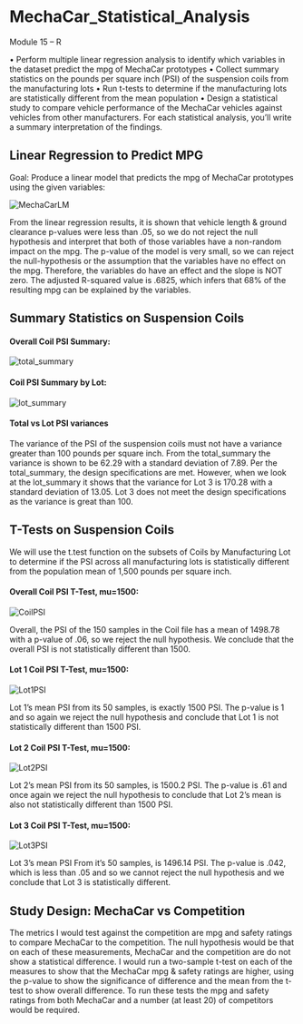 # MechaCar_Statistical_Analysis
Module 15 – R

•	Perform multiple linear regression analysis to identify which variables in the dataset predict the mpg of MechaCar prototypes
•	Collect summary statistics on the pounds per square inch (PSI) of the suspension coils from the manufacturing lots
•	Run t-tests to determine if the manufacturing lots are statistically different from the mean population
•	Design a statistical study to compare vehicle performance of the MechaCar vehicles against vehicles from other manufacturers. For each statistical analysis, you’ll write a summary interpretation of the findings.


## Linear Regression to Predict MPG

Goal: Produce a linear model that predicts the mpg of MechaCar prototypes using the given variables:

![MechaCarLM](https://user-images.githubusercontent.com/95837693/162553727-125361f6-5328-4e9b-800a-3e9dc80920a6.PNG)

From the linear regression results, it is shown that vehicle length & ground clearance p-values were less than .05, so we do not reject the null hypothesis and interpret that both of those variables have a non-random impact on the mpg. The p-value of the model is very small, so we can reject the null-hypothesis or the assumption that the variables have no effect on the mpg. Therefore, the variables do have an effect and the slope is NOT zero. The adjusted R-squared value is .6825, which infers that 68% of the resulting mpg can be explained by the variables.

## Summary Statistics on Suspension Coils

#### Overall Coil PSI Summary:

![total_summary](https://user-images.githubusercontent.com/95837693/162553781-385b5693-9d1b-4a65-9ed7-e3ffc47261fb.PNG)

#### Coil PSI Summary by Lot:

![lot_summary](https://user-images.githubusercontent.com/95837693/162553782-1a113ab8-2c93-449b-bbad-d37fbf612279.PNG)

#### Total vs Lot PSI variances
The variance of the PSI of the suspension coils must not have a variance greater than 100 pounds per square inch. From the total_summary the variance is shown to be 62.29 with a standard deviation of 7.89. Per the total_summary, the design specifications are met. However, when we look at the lot_summary it shows that the variance for Lot 3 is 170.28 with a standard deviation of 13.05. Lot 3 does not meet the design specifications as the variance is great than 100.

## T-Tests on Suspension Coils

We will use the t.test function on the subsets of Coils by Manufacturing Lot to determine if the PSI across all manufacturing lots is statistically different from the population mean of 1,500 pounds per square inch.

#### Overall Coil PSI T-Test, mu=1500:

![CoilPSI](https://user-images.githubusercontent.com/95837693/162553836-68d3a983-0a4c-47db-9044-73aeedc533f6.PNG)

Overall, the PSI of the 150 samples in the Coil file has a mean of 1498.78 with a p-value of .06, so we reject the null hypothesis. We conclude that the overall PSI is not statistically different than 1500.

#### Lot 1 Coil PSI T-Test, mu=1500:

![Lot1PSI](https://user-images.githubusercontent.com/95837693/162553865-e9c69845-5cba-4303-87d7-8daf2766a6fe.PNG)

Lot 1’s mean PSI from its 50 samples, is exactly 1500 PSI. The p-value is 1 and so again we reject the null hypothesis and conclude that Lot 1 is not statistically different than 1500 PSI.

#### Lot 2 Coil PSI T-Test, mu=1500:

![Lot2PSI](https://user-images.githubusercontent.com/95837693/162553872-f4f2ea9c-7327-48e5-8a1d-c5dfa5c034eb.PNG)

Lot 2’s mean PSI from its 50 samples, is 1500.2 PSI. The p-value is .61 and once again we reject the null hypothesis to conclude that Lot 2’s mean is also not statistically different than 1500 PSI.

#### Lot 3 Coil PSI T-Test, mu=1500:

![Lot3PSI](https://user-images.githubusercontent.com/95837693/162553879-aa70bdf1-4671-424e-8ea0-6c48565bb2f5.PNG)

Lot 3’s mean PSI From it’s 50 samples, is 1496.14 PSI. The p-value is .042, which is less than .05 and so we cannot reject the null hypothesis and we conclude that Lot 3 is statistically different.


## Study Design: MechaCar vs Competition

The metrics I would test against the competition are mpg and safety ratings to compare MechaCar to the competition. The null hypothesis would be that on each of these measurements, MechaCar and the competition are do not show a statistical difference. I would run a two-sample t-test on each of the measures to show that the MechaCar mpg & safety ratings are higher, using the p-value to show the significance of difference and the mean from the t-test to show overall difference. To run these tests the mpg and safety ratings from both MechaCar and a number (at least 20) of competitors would be required. 
